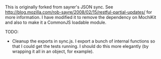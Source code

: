 This is originally forked from sayrer's JSON sync.  See http://blog.mozilla.com/rob-sayre/2008/02/15/restful-partial-updates/ for more information.  I have modified it to remove the dependency on MochiKit and also to make it a CommonJS loadable module.

TODO: 
* Cleanup the exports in sync.js.  I export a bunch of internal functions so that I could get the tests running.  I should do this more elegantly (by wrapping it all in an object, for example).